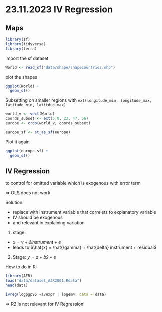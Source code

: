 # 23.11.2023 IV Regression

## Maps

```r
library(sf)
library(tidyverse)
library(terra)
```

import the sf dataset

```r
World <- read_sf("data/shape/shapecountries.shp")
```

plot the shapes

```r
ggplot(World) + 
  geom_sf()
```

Subsetting on smaller regions with `ext(longitude_min, longitude_max, latitude_min, latitdue_max)`

```r
world_v <- vect(World)
coords_subset <- ext(5.0, 23, 47, 56)
europe <- crop(world_v, coords_subset)

europe_sf <- st_as_sf(europe)
```

Plot it again

```r
ggplot(europe_sf) + 
  geom_sf()
```

## IV Regression

to control for omitted variable which is exogenous with error term

=\> OLS does not work

Solution:

-   replace with instrument variable that correlets to explanatory variable
-   IV should be exogenous
-   and relevant in explaining variation

1.  stage:

-   $x = \gamma + \delta instrument + e$
-   leads to $\hat{x} = \hat{\gamma} + \hat{delta} instrument + residual$

2.  Stage: $y = a + b \hat{x} + e$

How to do in R:

```r
library(AER)
load("data/dataset_AJR2001.Rdata")
head(data)
```

```r
ivreg(logpgp95 ~avexpr | logem4, data = data)
```

=\> R2 is not relevant for IV Regression!
